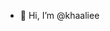 - 👋 Hi, I’m @khaaliee

<!---
khaaliee/khaaliee is a ✨ special ✨ repository because its `README.md` (this file) appears on your GitHub profile.
You can click the Preview link to take a look at your changes.
--->
